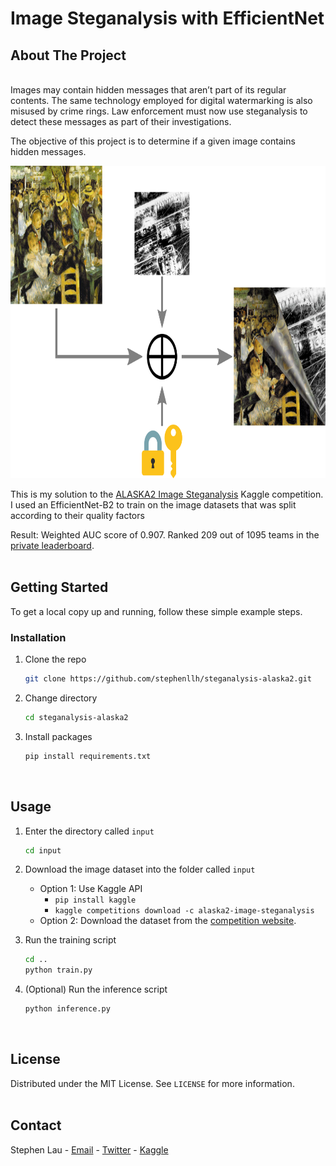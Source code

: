 # Image Steganalysis with EfficientNet

<!-- ABOUT THE PROJECT -->
## About The Project

<br/>
Images may contain hidden messages that aren’t part of its regular contents. The same technology employed for digital watermarking is also misused by crime rings. Law enforcement must now use steganalysis to detect these messages as part of their investigations.

The objective of this project is to determine if a given image contains hidden messages.
<br/>

<p align="center">
  <img src="/image/image.png" alt="Competition image" width="800" height="500"/>
</p>


This is my solution to the [ALASKA2 Image Steganalysis](https://www.kaggle.com/c/alaska2-image-steganalysis) Kaggle competition. I used an EfficientNet-B2 to train on the image datasets that was split according to their quality factors

Result: Weighted AUC score of 0.907. Ranked 209 out of 1095 teams in the [private leaderboard](https://www.kaggle.com/c/alaska2-image-steganalysis/leaderboard).
<br/><br/>

<!-- GETTING STARTED -->
## Getting Started

To get a local copy up and running, follow these simple example steps.

### Installation

1. Clone the repo
   ```sh
   git clone https://github.com/stephenllh/steganalysis-alaska2.git
   ```

1. Change directory
   ```sh
   cd steganalysis-alaska2
   ```

2. Install packages
   ```sh
   pip install requirements.txt
   ```

<br/>

<!-- USAGE EXAMPLES -->
## Usage

1. Enter the directory called `input`
   ```sh
   cd input
   ```

2. Download the image dataset into the folder called `input`
    - Option 1: Use Kaggle API
      - `pip install kaggle`
      - `kaggle competitions download -c alaska2-image-steganalysis`
    - Option 2: Download the dataset from the [competition website](https://www.kaggle.com/c/alaska2-image-steganalysis/data).

3. Run the training script
   ```sh
   cd ..
   python train.py
   ```

4. (Optional) Run the inference script
   ```sh
   python inference.py
   ```

<br/>


<!-- LICENSE -->
## License

Distributed under the MIT License. See `LICENSE` for more information.
<br></br>


<!-- CONTACT -->
## Contact

Stephen Lau - [Email](stephenlaulh@gmail.com) - [Twitter](https://twitter.com/StephenLLH) - [Kaggle](https://www.kaggle.com/faraksuli)


